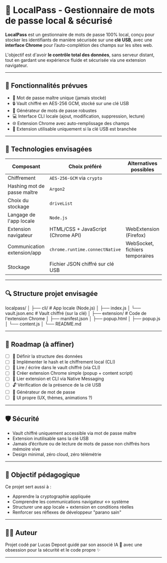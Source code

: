 # 🔐 LocalPass - Gestionnaire de mots de passe local & sécurisé

**LocalPass** est un gestionnaire de mots de passe 100% local, conçu pour stocker les identifiants de manière sécurisée sur une **clé USB**, avec une **interface Chrome** pour l’auto-complétion des champs sur les sites web.

L'objectif est d'avoir **le contrôle total des données**, sans serveur distant, tout en gardant une expérience fluide et sécurisée via une extension navigateur.

---

## 🚀 Fonctionnalités prévues

- 🔑 Mot de passe maître unique (jamais stocké)
- 🔒 Vault chiffré en AES-256 GCM, stocké sur une clé USB
- 🧠 Générateur de mots de passe robustes
- 💻 Interface CLI locale (ajout, modification, suppression, lecture)
- 🌐 Extension Chrome avec auto-remplissage des champs
- 🔐 Extension utilisable uniquement si la clé USB est branchée

---

## 🧰 Technologies envisagées

| Composant | Choix préféré | Alternatives possibles |
|----------|---------------|------------------------|
| Chiffrement | `AES-256-GCM` via `crypto`|
| Hashing mot de passe maître | `Argon2` |
| Choix du stockage | `driveList` |
| Langage de l'app locale | `Node.js` |
| Extension navigateur | HTML/CSS + JavaScript (Chrome API) | WebExtension (Firefox) |
| Communication extension/app | `chrome.runtime.connectNative` | WebSocket, fichiers temporaires |
| Stockage | Fichier JSON chiffré sur clé USB |

---

## 🔍 Structure projet envisagée

localpass/
│
├── cli/ # App locale (Node.js)
│ ├── index.js
│ └── vault.json.enc # Vault chiffré (sur la clé)
│
├── extension/ # Code de l'extension Chrome
│ ├── manifest.json
│ ├── popup.html
│ ├── popup.js
│ └── content.js
│
└── README.md

---

## 📅 Roadmap (à affiner)

- [ ] 🎯 Définir la structure des données
- [ ] 🔐 Implémenter le hash et le chiffrement local (CLI)
- [ ] 🧪 Lire / écrire dans le vault chiffré (via CLI)
- [ ] 🧩 Créer extension Chrome simple (popup + content script)
- [ ] 🔗 Lier extension et CLI via Native Messaging
- [ ] 🔓 Vérification de la présence de la clé USB
- [ ] 🧠 Générateur de mot de passe
- [ ] 🌙 UI propre (UX, thèmes, animations ?)

---

## 🛡️ Sécurité

- Vault chiffré uniquement accessible via mot de passe maître
- Extension inutilisable sans la clé USB
- Jamais d’écriture ou de lecture de mots de passe non chiffrés hors mémoire vive
- Design minimal, zéro cloud, zéro télémétrie

---

## 🧠 Objectif pédagogique

Ce projet sert aussi à :

- Apprendre la cryptographie appliquée
- Comprendre les communications navigateur ↔ système
- Structurer une app locale + extension en conditions réelles
- Renforcer ses réflexes de développeur "parano sain"

---

## 👨‍💻 Auteur

Projet codé par Lucas Depoot guidé par son associé IA 🧠 avec une obsession pour la sécurité et le code propre ✨

---

